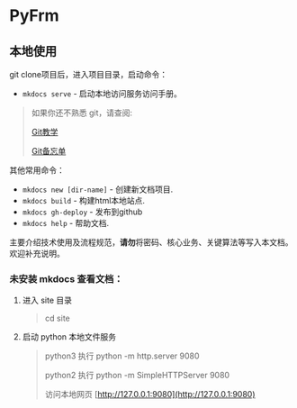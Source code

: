# PyFrm 
## 本地使用
git clone项目后，进入项目目录，启动命令：

* `mkdocs serve` - 启动本地访问服务访问手册。

> 如果你还不熟悉 git，请查阅:
> 
> [Git教学](http://dylandy.github.io/Easy-Git-Tutorial/)
> 
> [Git备忘单](https://services.github.com/on-demand/downloads/zh_CN/github-git-cheat-sheet/)

其他常用命令：

* `mkdocs new [dir-name]` - 创建新文档项目.
* `mkdocs build` - 构建html本地站点.
* `mkdocs gh-deploy` - 发布到github
* `mkdocs help` - 帮助文档.

主要介绍技术使用及流程规范，**请勿**将密码、核心业务、关键算法等写入本文档。欢迎补充说明。

### **未安装** mkdocs 查看文档：

1. 进入 site 目录

	> cd site
2. 启动 python 本地文件服务

	> python3 执行 python -m http.server 9080
	>
	> python2 执行 python -m SimpleHTTPServer 9080
	>
	> 访问本地网页 [http://127.0.0.1:9080](http://127.0.0.1:9080)